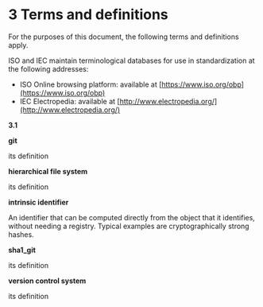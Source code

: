 # 3 Terms and definitions

For the purposes of this document,
the following terms and definitions apply.

ISO and IEC maintain terminological databases
for use in standardization at the following addresses:

* ISO Online browsing platform:
  available at [https://www.iso.org/obp](https://www.iso.org/obp)
* IEC Electropedia:
  available at [http://www.electropedia.org/](http://www.electropedia.org/)


**3.1**

**git**

its definition

**hierarchical file system**

its definition

**intrinsic identifier**

An identifier that can be computed directly from the object that it identifies, without needing a registry. Typical examples are cryptographically strong hashes.

**sha1_git**

its definition

**version control system**

its definition
